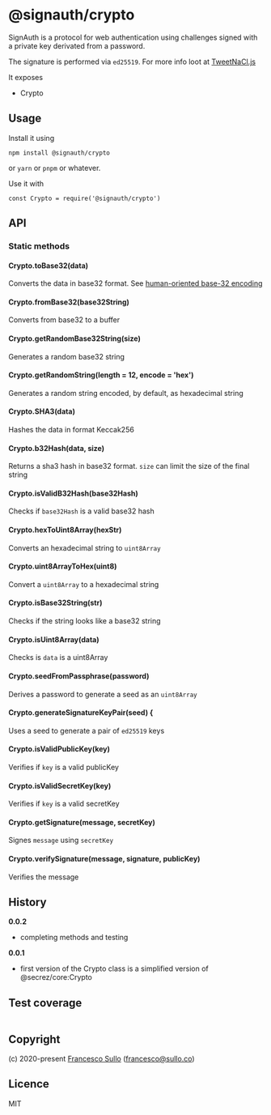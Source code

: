 # @signauth/crypto

SignAuth is a protocol for web authentication using challenges signed with a private key derivated from a password.

The signature is performed via `ed25519`. For more info loot at [TweetNaCl.js](https://github.com/dchest/tweetnacl-js/blob/master/README.md#signatures) 

It exposes 
* Crypto

## Usage

Install it using
```
npm install @signauth/crypto
```
or `yarn` or `pnpm` or whatever.

Use it with
```
const Crypto = require('@signauth/crypto')
```

## API

### Static methods

#### Crypto.toBase32(data)
Converts the data in base32 format. See [human-oriented base-32 encoding](https://philzimmermann.com/docs/human-oriented-base-32-encoding.txt)

#### Crypto.fromBase32(base32String)
Converts from base32 to a buffer

#### Crypto.getRandomBase32String(size)
Generates a random base32 string 

#### Crypto.getRandomString(length = 12, encode = 'hex')
Generates a random string encoded, by default, as hexadecimal string 

#### Crypto.SHA3(data)
Hashes the data in format Keccak256

#### Crypto.b32Hash(data, size)
Returns a sha3 hash in base32 format.
`size` can limit the size of the final string

#### Crypto.isValidB32Hash(base32Hash)
Checks if `base32Hash` is a valid base32 hash  

#### Crypto.hexToUint8Array(hexStr)
Converts an hexadecimal string to `uint8Array`

#### Crypto.uint8ArrayToHex(uint8)
Convert a `uint8Array` to a hexadecimal string

#### Crypto.isBase32String(str)
Checks if the string looks like a base32 string

#### Crypto.isUint8Array(data)
Checks is `data` is a uint8Array

#### Crypto.seedFromPassphrase(password)
Derives a password to generate a seed as an `uint8Array`

#### Crypto.generateSignatureKeyPair(seed) {
Uses a seed to generate a pair of `ed25519` keys

#### Crypto.isValidPublicKey(key)
Verifies if `key` is a valid publicKey

#### Crypto.isValidSecretKey(key)
Verifies if `key` is a valid secretKey

#### Crypto.getSignature(message, secretKey)
Signes `message` using `secretKey` 

#### Crypto.verifySignature(message, signature, publicKey)
Verifies the message

## History

__0.0.2__
* completing methods and testing  

__0.0.1__
* first version of the Crypto class is a simplified version of @secrez/core:Crypto  


## Test coverage

```

```


## Copyright

(c) 2020-present [Francesco Sullo](https://francesco.sullo.co) (<francesco@sullo.co>)

## Licence

MIT
